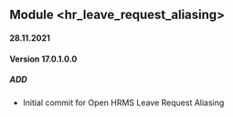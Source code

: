 ## Module <hr_leave_request_aliasing>

#### 28.11.2021
#### Version 17.0.1.0.0
##### ADD

- Initial commit for Open HRMS Leave Request Aliasing
